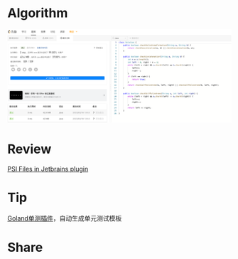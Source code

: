 # Algorithm

![1616. 分割两个字符串得到回文串](../../../images/temp/zhenran-2023-03-18-lc.png)

# Review

[PSI Files in Jetbrains plugin](https://plugins.jetbrains.com/docs/intellij/psi-files.html)

# Tip

[Goland单测插件](https://github.com/dougsong/golang-ut-gen)，自动生成单元测试模板

# Share
